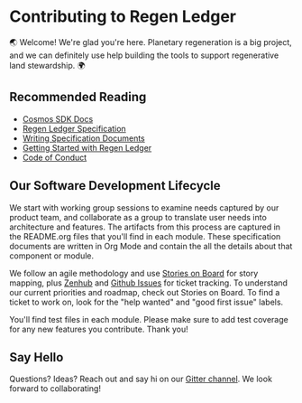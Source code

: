 # Contributing to Regen Ledger

:earth_asia: Welcome! We're glad you're here. Planetary regeneration is a big project, and we can definitely use help building the tools to support regenerative land stewardship. :earth_africa:

## Recommended Reading
* [Cosmos SDK Docs](https://cosmos.network/docs/)
* [Regen Ledger Specification](https://github.com/regen-network/regen-ledger/docs/SPEC.md)
* [Writing Specification Documents](https://github.com/regen-network/regen-ledger/docs/writing_specs.org)
* [Getting Started with Regen Ledger](https://github.com/regen-network/regen-ledger/docs/getting_started.md)
* [Code of Conduct](https://github.com/regen-network/regen-ledger/CODE_OF_CONDUCT.md)

## Our Software Development Lifecycle

We start with working group sessions to examine needs captured by our product team, and collaborate as a group to translate user needs into architecture and features. The artifacts from this process are captured in the README.org files that you'll find in each module. These specification documents are written in Org Mode and contain the all the details about that component or module.

We follow an agile methodology and use [Stories on Board](https://climate.storiesonboard.com/m/regen-ledger) for story mapping, plus [Zenhub](https://app.zenhub.com/workspaces/regen-network-5c8c378fb4830f6c827f0094/boards?repos=133723334) and [Github Issues](https://github.com/regen-network/regen-ledger/issues) for ticket tracking. To understand our current priorities and roadmap, check out Stories on Board. To find a ticket to work on, look for the "help wanted" and "good first issue" labels.

You'll find test files in each module. Please make sure to add test coverage for any new features you contribute. Thank you!

## Say Hello

Questions? Ideas? Reach out and say hi on our [Gitter channel](https://gitter.im/regen-network/regen-ledger). We look forward to collaborating!
